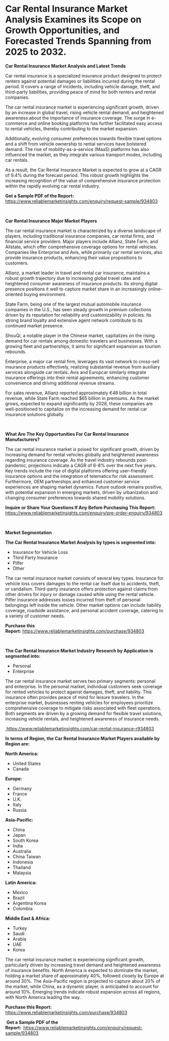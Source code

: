 <p><h1>Car Rental Insurance Market Analysis Examines its Scope on Growth Opportunities, and Forecasted Trends Spanning from 2025 to 2032.</h1></p><p><strong>Car Rental Insurance Market Analysis and Latest Trends</strong></p>
<p><p>Car rental insurance is a specialized insurance product designed to protect renters against potential damages or liabilities incurred during the rental period. It covers a range of incidents, including vehicle damage, theft, and third-party liabilities, providing peace of mind for both renters and rental companies. </p><p>The car rental insurance market is experiencing significant growth, driven by an increase in global travel, rising vehicle rental demand, and heightened awareness about the importance of insurance coverage. The surge in e-commerce and online booking platforms has further facilitated easy access to rental vehicles, thereby contributing to the market expansion. </p><p>Additionally, evolving consumer preferences towards flexible travel options and a shift from vehicle ownership to rental services have bolstered demand. The rise of mobility-as-a-service (MaaS) platforms has also influenced the market, as they integrate various transport modes, including car rentals. </p><p>As a result, the Car Rental Insurance Market is expected to grow at a CAGR of 9.4% during the forecast period. This robust growth highlights the increasing recognition of the value of comprehensive insurance protection within the rapidly evolving car rental industry.</p></p>
<p><strong>Get a Sample PDF of the Report:&nbsp;</strong> <a href="https://www.reliablemarketinsights.com/enquiry/request-sample/934803?utm_campaign=3513&utm_medium=2&utm_source=Github&utm_content=ia&utm_term=18042025&utm_id=car-rental-insurance">https://www.reliablemarketinsights.com/enquiry/request-sample/934803</a></p>
<p>&nbsp;</p>
<p><strong>Car Rental Insurance Major Market Players</strong></p>
<p><p>The car rental insurance market is characterized by a diverse landscape of players, including traditional insurance companies, car rental firms, and financial service providers. Major players include Allianz, State Farm, and Allstate, which offer comprehensive coverage options for rental vehicles. Companies like Enterprise and Avis, while primarily car rental services, also provide insurance products, enhancing their value propositions to customers.</p><p>Allianz, a market leader in travel and rental car insurance, maintains a robust growth trajectory due to increasing global travel rates and heightened consumer awareness of insurance products. Its strong digital presence positions it well to capture market share in an increasingly online-oriented buying environment.</p><p>State Farm, being one of the largest mutual automobile insurance companies in the U.S., has seen steady growth in premium collections driven by its reputation for reliability and customizability in policies. Its strong brand loyalty and extensive agent network contribute to its continued market presence.</p><p>ShouQi, a notable player in the Chinese market, capitalizes on the rising demand for car rentals among domestic travelers and businesses. With a growing fleet and partnerships, it aims for significant expansion as tourism rebounds.</p><p>Enterprise, a major car rental firm, leverages its vast network to cross-sell insurance products effectively, realizing substantial revenue from auxiliary services alongside car rentals. Avis and Europcar similarly integrate insurance offerings into their rental agreements, enhancing customer convenience and driving additional revenue streams.</p><p>For sales revenue, Allianz reported approximately €48 billion in total revenue, while State Farm reached $65 billion in premiums. As the market grows, expected to expand significantly by 2028, these companies are well-positioned to capitalize on the increasing demand for rental car insurance solutions globally.</p></p>
<p>&nbsp;</p>
<p><strong>What Are The Key Opportunities For Car Rental Insurance Manufacturers?</strong></p>
<p><p>The car rental insurance market is poised for significant growth, driven by increasing demand for rental vehicles globally and heightened awareness regarding insurance coverage. As the travel industry rebounds post-pandemic, projections indicate a CAGR of 6-8% over the next five years. Key trends include the rise of digital platforms offering user-friendly insurance options and the integration of telematics for risk assessment. Furthermore, OEM partnerships and enhanced customer service experiences are shaping market dynamics. Future outlook remains positive, with potential expansion in emerging markets, driven by urbanization and changing consumer preferences towards shared mobility solutions.</p></p>
<p><strong>Inquire or Share Your Questions If Any Before Purchasing This Report:</strong> <a href="https://www.reliablemarketinsights.com/enquiry/pre-order-enquiry/934803?utm_campaign=3513&utm_medium=2&utm_source=Github&utm_content=ia&utm_term=18042025&utm_id=car-rental-insurance">https://www.reliablemarketinsights.com/enquiry/pre-order-enquiry/934803</a></p>
<p>&nbsp;</p>
<p><strong>Market Segmentation</strong></p>
<p><strong>The Car Rental Insurance Market Analysis by types is segmented into:</strong></p>
<p><ul><li>Insurance for Vehicle Loss</li><li>Third Party Insurance</li><li>Pilfer</li><li>Other</li></ul></p>
<p><p>The car rental insurance market consists of several key types. Insurance for vehicle loss covers damages to the rental car itself due to accidents, theft, or vandalism. Third-party insurance offers protection against claims from other drivers for injury or damage caused while using the rental vehicle. Pilfer insurance addresses losses incurred from theft of personal belongings left inside the vehicle. Other market options can include liability coverage, roadside assistance, and personal accident coverage, catering to a variety of customer needs.</p></p>
<p><strong>Purchase this Report:&nbsp;</strong><a href="https://www.reliablemarketinsights.com/purchase/934803?utm_campaign=3513&utm_medium=2&utm_source=Github&utm_content=ia&utm_term=18042025&utm_id=car-rental-insurance">https://www.reliablemarketinsights.com/purchase/934803</a></p>
<p>&nbsp;</p>
<p><strong>The Car Rental Insurance Market Industry Research by Application is segmented into:</strong></p>
<p><ul><li>Personal</li><li>Enterprise</li></ul></p>
<p><p>The car rental insurance market serves two primary segments: personal and enterprise. In the personal market, individual customers seek coverage for rented vehicles to protect against damages, theft, and liability. This insurance often provides peace of mind for leisure travelers. In the enterprise market, businesses renting vehicles for employees prioritize comprehensive coverage to mitigate risks associated with fleet operations. Both segments are driven by a growing demand for flexible travel solutions, increasing vehicle rentals, and heightened awareness of insurance needs.</p></p>
<p><a href="https://www.reliablemarketinsights.com/car-rental-insurance-r934803?utm_campaign=3513&utm_medium=2&utm_source=Github&utm_content=ia&utm_term=18042025&utm_id=car-rental-insurance">&nbsp;https://www.reliablemarketinsights.com/car-rental-insurance-r934803</a></p>
<p><strong>In terms of Region, the Car Rental Insurance Market Players available by Region are:</strong></p>
<p>
    <p> <strong> North America: </strong>
        <ul>
            <li>United States</li>
            <li>Canada</li>
        </ul>
        </p> 
    <p> <strong> Europe: </strong>
        <ul>
            <li>Germany</li>
            <li>France</li>
            <li>U.K.</li>
            <li>Italy</li>
            <li>Russia</li>
        </ul>
        </p> 
    <p> <strong> Asia-Pacific: </strong>
        <ul>
            <li>China</li>
            <li>Japan</li>
            <li>South Korea</li>
            <li>India</li>
            <li>Australia</li>
            <li>China Taiwan</li>
            <li>Indonesia</li>
            <li>Thailand</li>
            <li>Malaysia</li>
        </ul>
        </p> 
    <p> <strong> Latin America: </strong>
        <ul>
            <li>Mexico</li>
            <li>Brazil</li>
            <li>Argentina Korea</li>
            <li>Colombia</li>
        </ul>
        </p> 
    <p> <strong> Middle East & Africa: </strong>
        <ul>
            <li>Turkey</li>
            <li>Saudi</li>
            <li>Arabia</li>
            <li>UAE</li>
            <li>Korea</li>
        </ul>
    </p>
    </p>
<p><p>The car rental insurance market is experiencing significant growth, particularly driven by increasing travel demand and heightened awareness of insurance benefits. North America is expected to dominate the market, holding a market share of approximately 40%, followed closely by Europe at around 30%. The Asia-Pacific region is projected to capture about 20% of the market, while China, as a dynamic player, is anticipated to account for around 10%. Emerging trends indicate robust expansion across all regions, with North America leading the way.</p></p>
<p><strong>Purchase this Report: </strong><a href="https://www.reliablemarketinsights.com/purchase/934803?utm_campaign=3513&utm_medium=2&utm_source=Github&utm_content=ia&utm_term=18042025&utm_id=car-rental-insurance">https://www.reliablemarketinsights.com/purchase/934803</a></p>
<p>&nbsp;<strong>Get a Sample PDF of the Report:&nbsp;&nbsp;</strong><a href="https://www.reliablemarketinsights.com/enquiry/request-sample/934803?utm_campaign=3513&utm_medium=2&utm_source=Github&utm_content=ia&utm_term=18042025&utm_id=car-rental-insurance">https://www.reliablemarketinsights.com/enquiry/request-sample/934803</a></p>
<p><strong></strong></p>
<p><p></p><p></p><p></p></p>